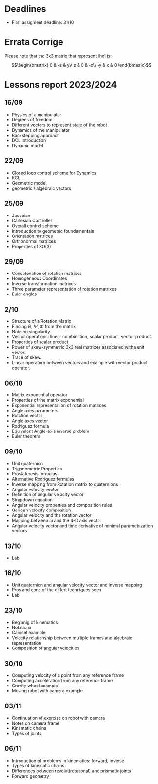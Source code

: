 # Deadlines
- First assigment deadline: 31/10
# Errata Corrige
Please note that the 3x3 matrix that represent [hx] is:
```math
\begin{bmatrix}
0 & -z & y\\
z & 0 & -x\\
-y & x & 0
\end{bmatrix}
```
# Lessons report 2023/2024
## 16/09
- Physics of a manipulator
- Degrees of freedom
- Different vectors to represent state of the robot
- Dynamics of the manipulator
- Backstepping approach
- DCL Introduction
- Dynamic model
## 22/09
- Closed loop control scheme for Dynamics
- KCL
- Geometric model
- geometric / algebraic vectors
## 25/09
- Jacobian
- Cartesian Controller
- Overall control scheme
- Introduction to geometric foundamentals
- Orientation matrices
- Orthonormal matrices
- Properties of SO(3)
## 29/09
- Concatenation of rotation matrices
- Homogeneous Coordinates
- Inverse transformation matrixes
- Three parameter representation of rotation matrixes
- Euler angles
## 2/10
- Structure of a Rotation Matrix
- Finding $\Theta$, $\Psi$, $\Phi$ from the matrix
- Note on singularity.
- Vector operations: linear combination, scalar product, vector product.
- Properties of scalar product.
- Power of skew-symmetric 3x3 real matrices associated witha unit vector.
- Trace of skew.
- Linear operatorn between vectors and example with vector product operator.
## 06/10
- Matrix exponential operator
- Properties of the matrix exponential
- Exponential representation of rotation matrices
- Angle axes parameters
- Rotation vector
- Angle axes vector
- Rodriguez formula
- Equivalent Angle-axis inverse problem
- Euler theorem
## 09/10
- Unit quaternion
- Trigonometric Properties
- Prostaferesis formulas
- Alternative Rodriguez formulas
- Inverse mapping from Rotation matrix to quaternions
- Angular velocity vector
- Definition of angular velocity vector
- Strapdown equation
- Angular velocity properties and composition rules
- Galilean velocity composition
- Angular velocity and the rotation vector
- Mapping between $\omega$ and the 4-D axis vector
- Angular velocity vector and time derivative of minimal parametrization vectors

## 13/10
- Lab

## 16/10
- Unit quaternion and angular velocity vector and inverse mapping
- Pros and cons of the differt techniques seen
- Lab

## 23/10
- Beginnig of kinematics
- Notations
- Carosel example
- Velocity relationship between multiple frames and algebraic representation
- Composition of angular velocities

## 30/10
- Computing velocity of a point from any reference frame
- Computing acceleration from any reference frame
- Gravity wheel example
- Moving robot with camera example

## 03/11
- Continuation of exercise on robot with camera
- Notes on camera frame
- Kinematic chains
- Types of joints

## 06/11
- Introduction of problems in kinematics: forward, inverse
- Types of kinematic chains
- Differences between revolut(rotational) and prismatic joints
- Forward geometry
